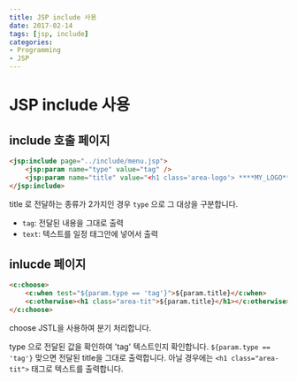 ```yaml
---
title: JSP include 사용
date: 2017-02-14
tags: [jsp, include]
categories:
- Programming
- JSP
---
```


# JSP include 사용

## include 호출 페이지

```html
<jsp:include page="../include/menu.jsp">
	<jsp:param name="type" value="tag" />
	<jsp:param name="title" value="<h1 class='area-logo'> ****MY_LOGO**** </h1>" />
</jsp:include>
```

title 로 전달하는 종류가 2가지인 경우 `type` 으로 그 대상을 구분합니다.

- `tag`: 전달된 내용을 그대로 출력
- `text`: 텍스트를 일정 태그안에 넣어서 출력

## inlucde 페이지

```html
<c:choose>
	<c:when test="${param.type == 'tag'}">${param.title}</c:when>
	<c:otherwise><h1 class="area-tit">${param.title}</h1></c:otherwise>
</c:choose>
```

choose JSTL을 사용하여 분기 처리합니다.

type 으로 전달된 값을 확인하여 'tag' 텍스트인지 확인합니다. `${param.type == 'tag'}` 맞으면 전달된 title을 그대로 출력합니다.
아닐 경우에는 `<h1 class="area-tit">` 태그로 텍스트를 출력합니다.
